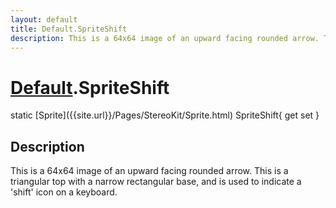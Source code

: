 ```yaml
---
layout: default
title: Default.SpriteShift
description: This is a 64x64 image of an upward facing rounded arrow. This is a triangular top with a narrow rectangular base, and is used to indicate a 'shift' icon on a keyboard.
---
```

# [Default]({{site.url}}/Pages/StereoKit/Default.html).SpriteShift

<div class='signature' markdown='1'>
static [Sprite]({{site.url}}/Pages/StereoKit/Sprite.html) SpriteShift{ get set }
</div>

## Description
This is a 64x64 image of an upward facing rounded arrow.
This is a triangular top with a narrow rectangular base, and is
used to indicate a 'shift' icon on a keyboard.

